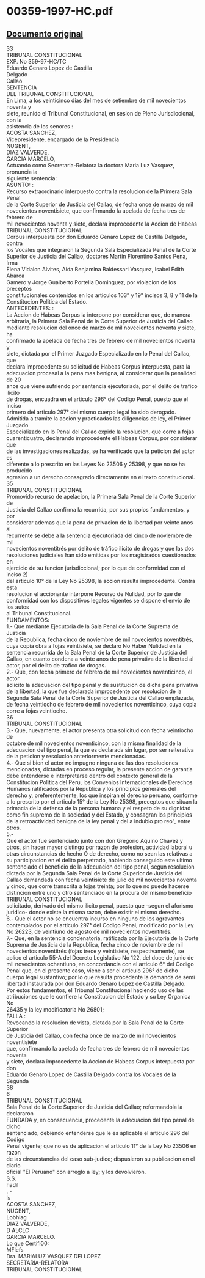 
00359-1997-HC.pdf
=================
  
[Documento original](https://tc.gob.pe/jurisprudencia/1997/00359-1997-HC.pdf)  
---  
33  
TRIBUNAL CONSTITUCIONAL  
EXP. No 359-97-HC/TC  
Eduardo Genaro Lopez de Castilla  
Delgado  
Callao  
SENTENCIA  
DEL TRIBUNAL CONSTITUCIONAL  
En Lima, a los veinticinco dias del mes de setiembre de mil novecientos noventa y  
siete, reunido el Tribunal Constitucional, en sesion de Pleno Jurisdiccional, con la  
asistencia de los senores :  
ACOSTA SANCHEZ,  
Vicepresidente, encargado de la Presidencia  
NUGENT,  
DIAZ VALVERDE,  
GARCIA MARCELO,  
Actuando como Secretaria-Relatora la doctora Maria Luz Vasquez, pronuncia la  
siguiente sentencia:  
ASUNTO: :  
Recurso extraordinario interpuesto contra la resolucion de la Primera Sala Penal  
de la Corte Superior de Justicia del Callao, de fecha once de marzo de mil  
novecientos noventisiete, que confirmando la apelada de fecha tres de febrero de  
mil novecientos noventa y siete, declara improcedente la Accion de Habeas  
TRIBUNAL CONSTITUCIONAL  
Corpus interpuesta por don Eduardo Genaro Lopez de Castilla Delgado, contra  
los Vocales que integraron la Segunda Sala Especializada Penal de la Corte  
Superior de Justicia del Callao, doctores Martin Florentino Santos Pena, Irma  
Elena Vidalon Alvites, Aida Benjamina Baldessari Vasquez, Isabel Edith Abarca  
Gamero y Jorge Gualberto Portella Dominguez, por violacion de los preceptos  
constitucionales contenidos en los articulos 103° y 19° incisos 3, 8 y 11 de la  
Constitucion Politica del Estado.  
ANTECEDENTES: :  
La Accion de Habeas Corpus la interpone por considerar que, de manera  
arbitraria, la Primera Sala Penal de la Corte Superior de Justicia del Callao  
mediante resolucion del once de marzo de mil novecientos noventa y siete, ha  
confirmado la apelada de fecha tres de febrero de mil novecientos noventa y  
siete, dictada por el Primer Juzgado Especializado en lo Penal del Callao, que  
declara improcedente su solicitud de Habeas Corpus interpuesta, para la  
adecuacion procesal a la pena mas benigna, al considerar que la penalidad de 20  
anos que viene sufriendo por sentencia ejecutoriada, por el delito de trafico ilicito  
de drogas, encuadra en el articulo 296° del Codigo Penal, puesto que el inciso  
primero del articulo 297° del mismo cuerpo legal ha sido derogado.  
Admitida a tramite la accion y practicadas las diligencias de ley, el Primer Juzgado  
Especializado en lo Penal del Callao expide la resolucion, que corre a fojas  
cuarenticuatro, declarando improcedente el Habeas Corpus, por considerar que  
de las investigaciones realizadas, se ha verificado que la peticion del actor es  
diferente a lo prescrito en las Leyes No 23506 y 25398, y que no se ha producido  
agresion a un derecho consagrado directamente en el texto constitucional.  
35  
TRIBUNAL CONSTITUCIONAL  
Promovido recurso de apelacion, la Primera Sala Penal de la Corte Superior de  
Justicia del Callao confirma la recurrida, por sus propios fundamentos, y por  
considerar ademas que la pena de privacion de la libertad por veinte anos al  
recurrente se debe a la sentencia ejecutoriada del cinco de noviembre de mil  
novecientos noventitrés por delito de trâfico ilicito de drogas y que las dos  
resoluciones judiciales han sido emitidas por los magistrados cuestionados en  
ejercicio de su funcion jurisdiccional; por lo que de conformidad con el inciso 2)  
del articulo 10° de la Ley No 25398, la accion resulta improcedente. Contra esta  
resolucion el accionante interpone Recurso de Nulidad, por lo que de  
conformidad con los dispositivos legales vigentes se dispone el envio de los autos  
al Tribunal Constitucional.  
FUNDAMENTOS:  
1.- Que mediante Ejecutoria de la Sala Penal de la Corte Suprema de Justicia  
de la Republica, fecha cinco de noviembre de mil novecientos noventitrés,  
cuya copia obra a fojas veintisiete, se declaro No Haber Nulidad en la  
sentencia recurrida de la Sala Penal de la Corte Superior de Justicia del  
Callao, en cuanto condena a veinte anos de pena privativa de la libertad al  
actor, por el delito de trafico de drogas.  
2.- Que, con fecha primero de febrero de mil novecientos noventicinco, el actor  
solicito la adecuacion del tipo penal y de sustitucion de dicha pena privativa  
de la libertad, la que fue declarada improcedente por resolucion de la  
Segunda Sala Penal de la Corte Superior de Justicia del Callao emplazada,  
de fecha veintiocho de febrero de mil novecientos noventicinco, cuya copia  
corre a fojas veintiocho.  
36  
TRIBUNAL CONSTITUCIONAL  
3.- Que, nuevamente, el actor presenta otra solicitud con fecha veintiocho de  
octubre de mil novecientos noventicinco, con la misma finalidad de la  
adecuacion del tipo penal, la que es declarada sin lugar, por ser reiterativa  
de la peticion y resolucion anteriormente mencionadas.  
4.- Que si bien el actor no impugno ninguna de las dos resoluciones  
mencionadas, dictadas en proceso regular, la presente accion de garantia  
debe entenderse e interpretarse dentro del contexto general de la  
Constitucion Politica del Peru, los Convenios Internacionales de Derechos  
Humanos ratificados por la Republica y los principios generales del  
derecho y, preferentemente, los que inspiran el derecho peruano, conforme  
a lo prescrito por el articulo 15° de la Ley No 25398, preceptos que situan la  
primacia de la defensa de la persona humana y el respeto de su dignidad  
como fin supremo de la sociedad y del Estado, y consagran los principios  
de la retroactividad benigna de la ley penal y del a indubio pro reo", entre  
otros.  
5.-  
Que el actor fue sentenciado junto con don Gregorio Aquino Chavez y  
otros, sin hacer mayor distingo por razon de profesion, actividad laboral u  
otras circunstancias de hecho O de derecho, como no sean las relativas a  
su participacion en el delito perpetrado, habiendo conseguido este ultimo  
sentenciado el beneficio de la adecuacion del tipo penal, segun resolucion  
dictada por la Segunda Sala Penal de la Corte Superior de Justicia del  
Callao demandada con fecha veintisiete de julio de mil novecientos noventa  
y cinco, que corre transcrita a fojas treinta; por lo que no puede hacerse  
distincion entre uno y otro sentenciado en la procura del mismo beneficio  
TRIBUNAL CONSTITUCIONAL  
solicitado, derivado del mismo ilicito penal, puesto que -segun el aforismo  
juridico- donde existe la misma razon, debe existir el mismo derecho.  
6.- Que el actor no se encuentra incurso en ninguno de los agravantes  
contemplados por el articulo 297° del Codigo Penal, modificado por la Ley  
No 26223, de veintiuno de agosto de mil novecientos noventitrés.  
7.- Que, en la sentencia condenatoria, ratificada por la Ejecutoria de la Corte  
Suprema de Justicia de la Republica, fecha cinco de noviembre de mil  
novecientos noventitrés (fojas trece y veintisiete, respectivamente), se  
aplico el articulo 55-A del Decreto Legislativo No 122, del doce de junio de  
mil novecientos ochentiuno, en concordancia con el articulo 6° del Codigo  
Penal que, en el presente caso, viene a ser el articulo 296° de dicho  
cuerpo legal sustantivo; por lo que resulta procedente la demanda de semi  
libertad instaurada por don Eduardo Genaro Lopez de Castilla Delgado.  
Por estos fundamentos, el Tribunal Constitucional haciendo uso de las  
atribuciones que le confiere la Constitucion del Estado y su Ley Organica No  
26435 y la ley modificatoria No 26801;  
FALLA :  
Revocando la resolucion de vista, dictada por la Sala Penal de la Corte Superior  
de Justicia del Callao, con fecha once de marzo de mil novecientos noventisiete  
que, confirmando la apelada de fecha tres de febrero de mil novecientos noventa  
y siete, declara improcedente la Accion de Habeas Corpus interpuesta por don  
Eduardo Genaro Lopez de Castilla Delgado contra los Vocales de la Segunda  
38  
6  
TRIBUNAL CONSTITUCIONAL  
Sala Penal de la Corte Superior de Justicia del Callao; reformandola la declararon  
FUNDADA y, en consecuencia, procedente la adecuacion del tipo penal de dicho  
sentenciado, debiendo entenderse que le es aplicable el articulo 296 del Codigo  
Penal vigente; que no es de aplicacion el articulo 11° de la Ley No 23506 en razon  
de las circunstancias del caso sub-judice; dispusieron su publicacion en el diario  
oficial "El Peruano" con arreglo a ley; y los devolvieron.  
S.S.  
hadil  
. -  
ls  
ACOSTA SANCHEZ,  
NUGENT,  
Lobhlag  
DIAZ VALVERDE,  
D ALCLC  
GARCIA MARCELO.  
Lo que Certifi00:  
MFlefs  
Dra. MARIALUZ VASQUEZ DEI LOPEZ  
SECRETARIA-RELATORA  
TRIBUNAL CONSTITUCIONAL